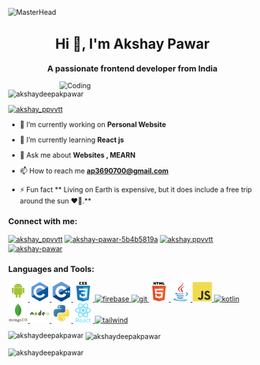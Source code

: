 ![MasterHead](https://i.pinimg.com/originals/b2/83/11/b2831136a1912c98b1cad1b4eb9ab112.gif)

<h1 align="center">Hi 👋, I'm Akshay Pawar</h1>
<h3 align="center">A passionate frontend developer from India</h3>
<img align="right" alt="Coding" width="400" src="https://cdn.dribbble.com/users/1118376/screenshots/3604186/developer-dribbble.gif">

<p align="left"> <img src="https://komarev.com/ghpvc/?username=akshaydeepakpawar&label=Profile%20views&color=0e75b6&style=flat" alt="akshaydeepakpawar" /> </p>

<p align="left"> <a href="https://twitter.com/akshay_ppvvtt" target="blank"><img src="https://img.shields.io/twitter/follow/akshay_ppvvtt?logo=twitter&style=for-the-badge" alt="akshay_ppvvtt" /></a> </p>

- 🔭 I’m currently working on **Personal Website**

- 🌱 I’m currently learning **React js**

- 💬 Ask me about **Websites , MEARN**

- 📫 How to reach me **ap3690700@gmail.com**

- ⚡ Fun fact **  Living on Earth is expensive, but it does include a free trip around the sun ❤️‍🔥.**

<h3 align="left">Connect with me:</h3>
<p align="left">
<a href="https://twitter.com/akshay_ppvvtt" target="blank"><img align="center" src="https://raw.githubusercontent.com/rahuldkjain/github-profile-readme-generator/master/src/images/icons/Social/twitter.svg" alt="akshay_ppvvtt" height="30" width="40" /></a>
<a href="https://linkedin.com/in/akshay-pawar-5b4b5819a" target="blank"><img align="center" src="https://raw.githubusercontent.com/rahuldkjain/github-profile-readme-generator/master/src/images/icons/Social/linked-in-alt.svg" alt="akshay-pawar-5b4b5819a" height="30" width="40" /></a>
<a href="https://instagram.com/akshay.ppvvtt" target="blank"><img align="center" src="https://raw.githubusercontent.com/rahuldkjain/github-profile-readme-generator/master/src/images/icons/Social/instagram.svg" alt="akshay.ppvvtt" height="30" width="40" /></a>
<a href="https://www.youtube.com/channel/UCOx7hCP9jTQsKUgaEg1NAgw" target="blank"><img align="center" src="https://raw.githubusercontent.com/rahuldkjain/github-profile-readme-generator/master/src/images/icons/Social/youtube.svg" alt="akshay-pawar" height="30" width="40" /></a>
<h3 align="left">Languages and Tools:</h3>
<p align="left"> <a href="https://developer.android.com" target="_blank" rel="noreferrer"> <img src="https://raw.githubusercontent.com/devicons/devicon/master/icons/android/android-original-wordmark.svg" alt="android" width="40" height="40"/> </a> <a href="https://www.cprogramming.com/" target="_blank" rel="noreferrer"> <img src="https://raw.githubusercontent.com/devicons/devicon/master/icons/c/c-original.svg" alt="c" width="40" height="40"/> </a> <a href="https://www.w3schools.com/cpp/" target="_blank" rel="noreferrer"> <img src="https://raw.githubusercontent.com/devicons/devicon/master/icons/cplusplus/cplusplus-original.svg" alt="cplusplus" width="40" height="40"/> </a> <a href="https://www.w3schools.com/css/" target="_blank" rel="noreferrer"> <img src="https://raw.githubusercontent.com/devicons/devicon/master/icons/css3/css3-original-wordmark.svg" alt="css3" width="40" height="40"/> </a> <a href="https://firebase.google.com/" target="_blank" rel="noreferrer"> <img src="https://www.vectorlogo.zone/logos/firebase/firebase-icon.svg" alt="firebase" width="40" height="40"/> </a> <a href="https://git-scm.com/" target="_blank" rel="noreferrer"> <img src="https://www.vectorlogo.zone/logos/git-scm/git-scm-icon.svg" alt="git" width="40" height="40"/> </a> <a href="https://www.w3.org/html/" target="_blank" rel="noreferrer"> <img src="https://raw.githubusercontent.com/devicons/devicon/master/icons/html5/html5-original-wordmark.svg" alt="html5" width="40" height="40"/> </a> <a href="https://www.java.com" target="_blank" rel="noreferrer"> <img src="https://raw.githubusercontent.com/devicons/devicon/master/icons/java/java-original.svg" alt="java" width="40" height="40"/> </a> <a href="https://developer.mozilla.org/en-US/docs/Web/JavaScript" target="_blank" rel="noreferrer"> <img src="https://raw.githubusercontent.com/devicons/devicon/master/icons/javascript/javascript-original.svg" alt="javascript" width="40" height="40"/> </a> <a href="https://kotlinlang.org" target="_blank" rel="noreferrer"> <img src="https://www.vectorlogo.zone/logos/kotlinlang/kotlinlang-icon.svg" alt="kotlin" width="40" height="40"/> </a> <a href="https://www.mongodb.com/" target="_blank" rel="noreferrer"> <img src="https://raw.githubusercontent.com/devicons/devicon/master/icons/mongodb/mongodb-original-wordmark.svg" alt="mongodb" width="40" height="40"/> </a> <a href="https://nodejs.org" target="_blank" rel="noreferrer"> <img src="https://raw.githubusercontent.com/devicons/devicon/master/icons/nodejs/nodejs-original-wordmark.svg" alt="nodejs" width="40" height="40"/> </a> <a href="https://www.python.org" target="_blank" rel="noreferrer"> <img src="https://raw.githubusercontent.com/devicons/devicon/master/icons/python/python-original.svg" alt="python" width="40" height="40"/> </a> <a href="https://reactjs.org/" target="_blank" rel="noreferrer"> <img src="https://raw.githubusercontent.com/devicons/devicon/master/icons/react/react-original-wordmark.svg" alt="react" width="40" height="40"/> </a> <a href="https://tailwindcss.com/" target="_blank" rel="noreferrer"> <img src="https://www.vectorlogo.zone/logos/tailwindcss/tailwindcss-icon.svg" alt="tailwind" width="40" height="40"/> </a> </p>

<p><img align="left" src="https://github-readme-stats.vercel.app/api/top-langs?username=akshaydeepakpawar&show_icons=true&locale=en&layout=compact" alt="akshaydeepakpawar" /></p>

<p>&nbsp;<img align="center" src="https://github-readme-stats.vercel.app/api?username=akshaydeepakpawar&show_icons=true&locale=en" alt="akshaydeepakpawar" /></p>

<p><img align="center" src="https://github-readme-streak-stats.herokuapp.com/?user=akshaydeepakpawar&" alt="akshaydeepakpawar" /></p>
